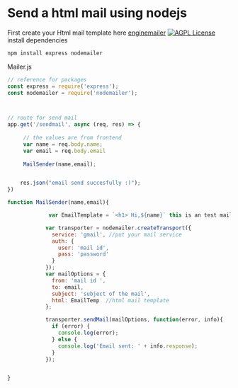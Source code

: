 # Send a html mail using nodejs

First create your Html mail template here [enginemailer](www.enginemailer.com)
[![AGPL License](https://img.shields.io/badge/Made%20by%20%E2%9D%A4%EF%B8%8F-yasar-blue)](http://www.gnu.org/licenses/agpl-3.0)
install dependencies 

```js
npm install express nodemailer 
````

Mailer.js

```js
// reference for packages
const express = require('express');
const nodemailer = require('nodemailer');



// route for send mail
app.get('/sendmail', async (req, res) => {
     
     // the values are from frontend 
     var name = req.body.name;
     var email = req.body.email
     
     MailSender(name,email);


	res.json("email send succesfully :)");
})

function MailSender(name,email){

             var EmailTemplate = `<h1> Hi,${name}` this is an test mail</h1> ;  // put your html content

            var transporter = nodemailer.createTransport({
              service: 'gmail', //put your mail service
              auth: {
                user: 'mail id',
                pass: 'password'
              }
            });
            var mailOptions = {
              from: 'mail id ',
              to: email,
              subject: 'subject of the mail',
              html: EmailTemp  //html mail template
            };

            transporter.sendMail(mailOptions, function(error, info){
              if (error) {
                console.log(error);
              } else {
                console.log('Email sent: ' + info.response);
              }
            });


}
```
